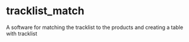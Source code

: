 # tracklist_match
A software for matching the tracklist to the products and creating a table with tracklist
